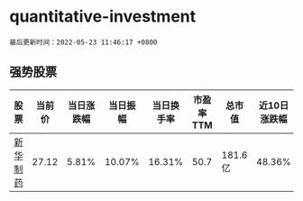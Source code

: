 # quantitative-investment

`最后更新时间：2022-05-23 11:46:17 +0800`

## 强势股票

|股票|当前价|当日涨跌幅|当日振幅|当日换手率|市盈率TTM|总市值|近10日涨跌幅|
|----|----|----|----|----|----|----|----|
|[新华制药](https://xueqiu.com/S/SZ000756)|27.12|5.81%|10.07%|16.31%|50.7|181.6亿|48.36%|
